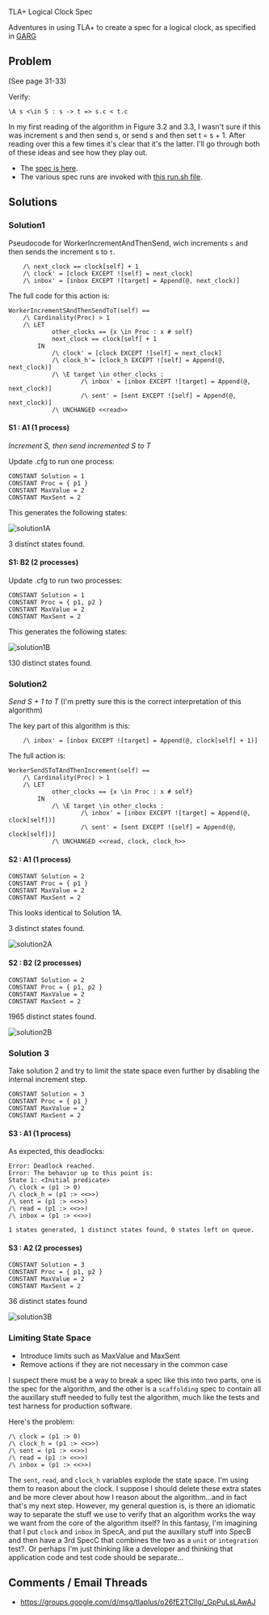  TLA+ Logical Clock Spec

Adventures in using TLA+ to create a spec for a logical clock, as specified in [GARG](https://www.powells.com/searchresults?keyword=garg+elements+of+distibuted+computing)

## Problem

(See page 31-33)

Verify:

```
\A s <\in S : s -> t => s.c < t.c
```

In my first reading of the algorithm in Figure 3.2 and 3.3, I wasn't sure if this was increment s and then send s, or send s and then set t = s + 1. After reading over this a few times it's clear that it's the latter. I'll go through both of these ideas and see how they play out.

* The [spec is here](./logical_clock.tla).
* The various spec runs are invoked with [this run.sh file](./run.sh).

## Solutions

### Solution1

Pseudocode for WorkerIncrementAndThenSend, wich increments `s` and then sends the increment s to `t`. 

```
    /\ next_clock == clock[self] + 1
    /\ clock' = [clock EXCEPT ![self] = next_clock]
    /\ inbox' = [inbox EXCEPT ![target] = Append(@, next_clock)]
```

The full code for this action is:

```
WorkerIncrementSAndThenSendToT(self) ==
    /\ Cardinality(Proc) > 1
    /\ LET 
            other_clocks == {x \in Proc : x # self}
            next_clock == clock[self] + 1
        IN  
            /\ clock' = [clock EXCEPT ![self] = next_clock]
            /\ clock_h'= [clock_h EXCEPT ![self] = Append(@, next_clock)]
            /\ \E target \in other_clocks : 
                    /\ inbox' = [inbox EXCEPT ![target] = Append(@, next_clock)]
                    /\ sent' = [sent EXCEPT ![self] = Append(@, next_clock)]
            /\ UNCHANGED <<read>>
```

#### S1 : A1 (1 process)

_Increment S, then send incremented S to T_


Update .cfg to run one process:
```
CONSTANT Solution = 1
CONSTANT Proc = { p1 }
CONSTANT MaxValue = 2
CONSTANT MaxSent = 2
```

This generates the following states:

![solution1A](./solution1A.png)

3 distinct states found.

#### S1: B2 (2 processes)

Update .cfg to run two processes:
```
CONSTANT Solution = 1
CONSTANT Proc = { p1, p2 }
CONSTANT MaxValue = 2
CONSTANT MaxSent = 2
```

This generates the following states:

![solution1B](./solution1B.png)

130 distinct states found.


### Solution2

_Send S + 1 to T_ (I'm pretty sure this is the correct interpretation of this algorithm)

The key part of this algorithm is this:

```
    /\ inbox' = [inbox EXCEPT ![target] = Append(@, clock[self] + 1)]
```

The full action is:

```
WorkerSendSToTAndThenIncrement(self) ==
    /\ Cardinality(Proc) > 1
    /\ LET 
            other_clocks == {x \in Proc : x # self}
        IN  
            /\ \E target \in other_clocks : 
                    /\ inbox' = [inbox EXCEPT ![target] = Append(@, clock[self])]
                    /\ sent' = [sent EXCEPT ![self] = Append(@, clock[self])]
            /\ UNCHANGED <<read, clock, clock_h>>
```

#### S2 : A1 (1 process)

```
CONSTANT Solution = 2
CONSTANT Proc = { p1 }
CONSTANT MaxValue = 2
CONSTANT MaxSent = 2
```

This looks identical to Solution 1A.

3 distinct states found.

![solution2A](./solution2A.png)

#### S2 : B2 (2 processes)


```
CONSTANT Solution = 2
CONSTANT Proc = { p1, p2 }
CONSTANT MaxValue = 2
CONSTANT MaxSent = 2
```

1965 distinct states found.

![solution2B](./solution2B.png)

### Solution 3

Take solution 2 and try to limit the state space even further by disabling the internal increment step.

```
CONSTANT Solution = 3
CONSTANT Proc = { p1 }
CONSTANT MaxValue = 2
CONSTANT MaxSent = 2
```

#### S3 : A1 (1 process)

As expected, this deadlocks:

```
Error: Deadlock reached.
Error: The behavior up to this point is:
State 1: <Initial predicate>
/\ clock = (p1 :> 0)
/\ clock_h = (p1 :> <<>>)
/\ sent = (p1 :> <<>>)
/\ read = (p1 :> <<>>)
/\ inbox = (p1 :> <<>>)

1 states generated, 1 distinct states found, 0 states left on queue.
```

#### S3 : A2 (2 processes)

```
CONSTANT Solution = 3
CONSTANT Proc = { p1, p2 }
CONSTANT MaxValue = 2
CONSTANT MaxSent = 2
```

36 distinct states found

![solution3B](./solution3B.png)

### Limiting State Space

* Introduce limits such as MaxValue and MaxSent
* Remove actions if they are not necessary in the common case

I suspect there must be a way to break a spec like this into two parts, one is the spec for the algorithm,
and the other is a `scaffolding` spec to contain all the auxillary stuff needed to fully test the 
algorithm, much like the tests and test harness for production software.

Here's the problem:

```
/\ clock = (p1 :> 0)
/\ clock_h = (p1 :> <<>>)
/\ sent = (p1 :> <<>>)
/\ read = (p1 :> <<>>)
/\ inbox = (p1 :> <<>>)
```

The `sent`, `read`, and `clock_h` variables explode the state space. I'm using
them to reason about the clock.  I suppose I should delete these extra states
and be more clever about how I reason about the algorithm...and in fact that's
my next step. However, my general question is, is there an idiomatic way to
separate the stuff we use to verify that an algorithm works the way we want
from the core of the algorithm itself? In this fantasy, I'm imagining that I
put `clock` and `inbox` in SpecA, and put the auxillary stuff into SpecB and
then have a 3rd SpecC that combines the two as a `unit` or `integration` test?.
Or perhaps I'm just thinking like a developer and thinking that application
code and test code should be separate...


## Comments / Email Threads

* https://groups.google.com/d/msg/tlaplus/o26fE2TClIg/_GpPuLsLAwAJ
